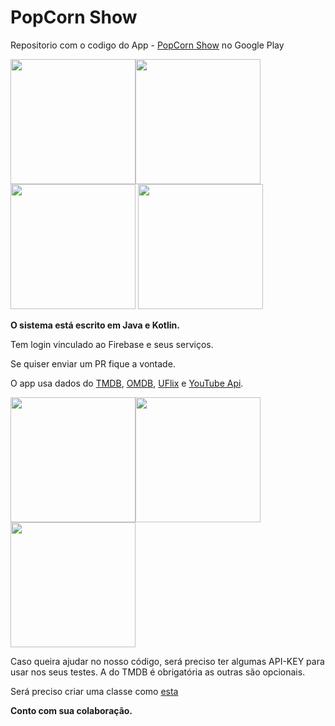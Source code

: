 # PopCorn Show


<p>Repositorio com o codigo do App - <a href="https://play.google.com/store/apps/details?id=br.com.icaro.filme">PopCorn Show</a>
 no Google Play
 
<img src="https://firebasestorage.googleapis.com/v0/b/livro-android-1327.appspot.com/o/Screenshot_2018-07-17-21-54-36-378_br.com.icaro.filme.png?alt=media&token=82657a67-a573-43ad-9c95-6b61fcb75a19" width="200"><img src="https://firebasestorage.googleapis.com/v0/b/livro-android-1327.appspot.com/o/Screenshot_2018-07-17-21-57-57-628_br.com.icaro.filme.png?alt=media&token=c68e1f34-6791-475e-8d0f-1bff756d7e1c" width="200"><img src="https://firebasestorage.googleapis.com/v0/b/livro-android-1327.appspot.com/o/Screenshot_2018-07-17-21-54-57-419_br.com.icaro.filme.png?alt=media&token=d2803155-eed6-4421-89b6-da9a32736dd4" width="200">
<img src="https://firebasestorage.googleapis.com/v0/b/livro-android-1327.appspot.com/o/Screenshot_2018-07-17-21-57-04-091_br.com.icaro.filme.png?alt=media&token=74f663fa-2f38-42c5-9f81-8bbd3e72f259" width="200">

<b>O sistema está escrito em Java e Kotlin.</b>

Tem login vinculado ao Firebase e seus serviços.

Se quiser enviar um PR fique a vontade.

O app usa dados do <a href="https://www.themoviedb.org">TMDB</a>, <a href="http://www.omdbapi.com/">OMDB</a>, <a href="https://market.mashape.com/codixor/uflixit">UFlix</a> e <a href="https://developers.google.com/youtube/v3/">YouTube Api</a>.

<img src="https://firebasestorage.googleapis.com/v0/b/livro-android-1327.appspot.com/o/Screenshot_2018-07-17-21-56-05-314_br.com.icaro.filme.png?alt=media&token=5fe07ffb-27bc-4277-b62d-8b9bc0d06e5e" width="200"><img src="https://firebasestorage.googleapis.com/v0/b/livro-android-1327.appspot.com/o/Screenshot_2018-07-17-21-56-29-516_br.com.icaro.filme.png?alt=media&token=75dcaee0-9677-43b8-a80e-39d005bebe40" width="200"><img src="https://firebasestorage.googleapis.com/v0/b/livro-android-1327.appspot.com/o/Screenshot_2018-07-17-21-58-17-706_br.com.icaro.filme.png?alt=media&token=8c678089-197b-496b-ab77-4436b4554ffb" width="200">


Caso queira ajudar no nosso código, será preciso ter algumas API-KEY para usar nos seus testes. A do TMDB é obrigatória as outras são opcionais.

Será preciso criar uma classe como <a href="https://gist.github.com/icaronunes/d026f332f146ae87583abfef2be7b89d">esta<a/>

<b>Conto com sua colaboração.</b>

